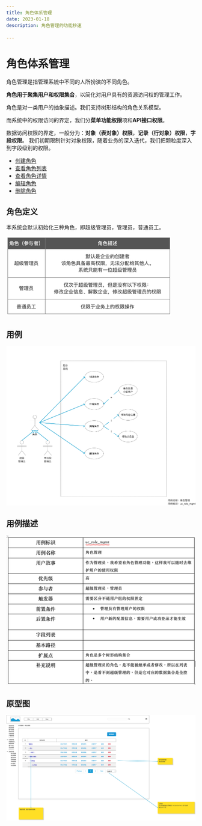 ```yaml
---
title: 角色体系管理
date: 2023-01-18
description: 角色管理的功能秒速

---
```


# 角色体系管理

角色管理是指管理系統中不同的人所扮演的不同角色。

**角色用于聚集用户和权限集合**，以简化对用户具有的资源访问权的管理工作。

角色是对一类用户的抽象描述。我们支持树形结构的角色关系模型。

而系统中的权限访问的界定，我们分**菜单功能权限**项和**API接口权限**。

数据访问权限的界定，一般分为：**对象（表对象）权限**，**记录（行对象）权限**，**字段权限**。
我们初期限制针对对象权限，随着业务的深入迭代，我们把颗粒度深入到字段级别的权限。

* [创建角色](role/create.md)
* [查看角色列表](role/list.md)
* [查看角色详情](role/detail.md)
* [编辑角色](role/edit.md)
* [删除角色](role/delete.md)


## 角色定义

本系统会默认初始化三种角色，即超级管理员，管理员，普通员工。

![img.png](role/images/role.png)


## 用例

![](role/images/uc_role_mgmt-____.png)

## 用例描述

![](role/images/uc_desc_role_mgmt.png)

## 原型图

![](role/images/pt_role_mgmt_-____.png)